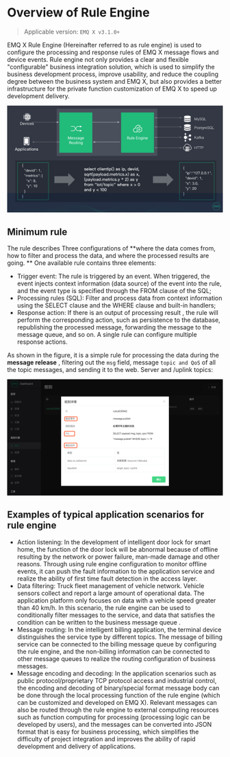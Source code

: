 # Overview of Rule Engine 

> Applicable version: `EMQ X v3.1.0+`

EMQ X Rule Engine (Hereinafter referred to as rule engine) is used to configure the processing and response rules of EMQ X message flows and device events. Rule engine not only provides a clear and flexible "configurable" business integration solution, which is used to simplify the business development process, improve usability, and reduce the coupling degree between the business system and EMQ X, but also provides a better infrastructure for the private function customization of EMQ X to speed up development delivery.

![image-20190506171815028](../assets/image-20190506171815028.png)



## Minimum rule

The rule describes Three configurations of **where the data comes from, how to filter and process the data, and where the processed results are going. ** One available rule contains three elements:

- Trigger event: The rule is triggered by an event. When triggered, the event injects context information (data source) of the event into the rule, and  the event type is specified through the FROM clause of the SQL;
- Processing rules (SQL): Filter and process data from context information using the SELECT clause and the WHERE clause and built-in handlers;
- Response action: If there is an output of processing result , the rule will perform the corresponding action, such as persistence to the database, republishing the processed message, forwarding the message to the message queue, and so on. A single rule can configure multiple response actions.


As shown in the figure, it is a simple rule for processing the data during the **message release** , filtering out the `msg` field,  message `topic and QoS` of all the topic messages, and sending it to the web. Server and /uplink topics:


![image-20190604103907875](../assets/image-20190604103907875.png)



## Examples of typical application scenarios for rule engine 

- Action listening: In the development of intelligent door lock for smart home, the function of the door lock will be abnormal because of offline resulting by the network or power failure, man-made damage and other reasons. Through using rule engine configuration to monitor offline events, it can push the fault information to the application service and realize the ability of first time fault detection in the access layer.
- Data filtering: Truck fleet management of vehicle network. Vehicle sensors collect and report a large amount of operational data. The application platform only focuses on data with a vehicle speed greater than 40 km/h. In this scenario, the rule engine can be used to conditionally filter messages to the service, and data that satisfies the condition can be written to the  business message queue .
- Message routing: In the intelligent billing application, the terminal device distinguishes the service type by different topics. The message of billing service can be connected to the billing message queue by configuring the rule engine, and the non-billing information can be connected to other message queues to realize the routing configuration of business messages.
- Message encoding and decoding: In the application scenarios such as public protocol/proprietary TCP protocol access and industrial control, the encoding and decoding of binary/special format message body can be done through the local processing function of the rule engine (which can be customized and developed on EMQ X). Relevant messages can also be routed through the rule engine to external computing resources such as function computing for processing (processing logic can be developed by users), and the messages can be converted into JSON format that is easy for business processing, which simplifies the difficulty of project integration and improves the ability of rapid development and delivery of applications.